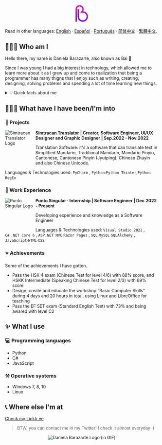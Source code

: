 <p align="center">
<img height="auto" width="12%" src="https://github.com/danielabai/danielabai/blob/main/logo/gif/2g.gif?raw=true"/>
<p>
  
Read in other languages: [English](README.md) · [Español](README.sp.md) · [Português](README.pt.md) · [简体中文](README.zh-s.md) · [繁體中文](README.zh-t.md).
  
## 👩🏼‍💻 Who am I

Hello there, my name is Daniela Barazarte, also known as Bai 🤍

Since I was young I had a big interest in technology, which allowed me to learn more about it as I grew up and come to realization that being a programmer has many thigns that I enjoy such as writing, creating, designing, solving problems and spending a lot of time learning new things.

<p>
<div>
<details>
  <summary> 💡 Quick facts about me</summary>

- 🇻🇪 Right now I live in my home country Venezuela

- 🐍 I can speak multiple languages as English (C1-C2), Mandarin Chinese (B2) and Portuguese (B1)… and if you want to count it, Python too!

- ✍🏻 I post some of my experiences and research results on my [Personal Blog](https://danielabai.medium.com/) and sometimes on my [Youtube Account](https://www.youtube.com/channel/UCR27ZeJPvnTQpPIdU9JKpnw)

- 👩🏼‍🎨 I’m also into Graphic Design and my personal Portafolio is available on [Behance](https://www.behance.net/danielabai)

- 👩🏼‍💻 But right now I’m mainly working on my ability as a programmer posting new projects here on GitHub
</details>
<p>
 
## 👷🏼‍♀️ What have I have been/I'm into

### 🚀 Projects

<img align="left" height="100px" width="100px" alt="Simtracan Translator Logo" src="https://github.com/danielabarazarte/danielabarazarte/blob/main/projects/Simtracan%20Translator.png?raw=true"/>

**[Simtracan Translator](https://github.com/danielabarazarte/simtracan-translator)** **| Creator, Software Engineer, UI/UX Designer and Graphic Designer | Sep.2022 - Nov.2022**

Translation Software: it's a software that can translate text in Simplified Mandarin, Traditional Mandarin, Mandarin Pinyin, Cantonese, Cantonese Pinyin (Jyutping), Chinese Zhuyin and also Chinese Unicode.

Languages & Technologies used: `PyCharm` , `Python`:`Python Tkinter`,`Python RegEx`
  
### 💼 Work Experience
  
<img align="left" height="100px" width="100px" alt="Punto Singular Logo" src="https://github.com/danielabarazarte/danielabarazarte/blob/main/work_experience/punto_singular.png?raw=true"/>

**Punto Singular · Internship | Software Engineer | Dec.2022 - Present**

Developing experience and knowledge as a Software Engineer

Languages & Technologies used: `Visual Studio 2022` , `C#`·`.NET Core 6` , `ASP.NET MVC`·`Razor Pages` , `SQL`·`MySQL`·`SQLAlchemy` , `JavaScript`·`HTML`·`CSS`
 

### ⭐ Achievements

Some of the achievements I have gotten.

- Pass the HSK 4 exam (Chinese Test for level 4/6) with 88% score, and HSKK Intermediate (Speaking Chinese Test for level 2/3) with 69% score
- Design, create and educate the workshop “Basic Computer Skills” during 4 days and 20 hours in total, using Linux and LibreOffice for teaching
- Pass the EF SET exam (Standard English Test) with 73% and being awared with level C2

## ✨ What I use

### 💻 Programming languages

- Python
- C#
- JavaScript

### ⚒️ Operative systems

- Windows 7, 8, 10
- Linux

## 📞 Where else I'm at

[Check my Linktr.ee](https://linktr.ee/danielabarazarte)
<p>

> BTW, you can contact me in my Twitter! I check it almost everyday :)
>
  

<p align="center">
<img height="auto" width="5%" alt="Daniela Barazarte Logo (in GIF)" src="https://github.com/danielabarazarte/danielabarazarte/blob/main/logo/gif/Black2White.gif?raw=true"/>
</p>
